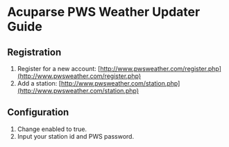 # Acuparse PWS Weather Updater Guide

## Registration

1. Register for a new account: [http://www.pwsweather.com/register.php](http://www.pwsweather.com/register.php)
1. Add a station: [http://www.pwsweather.com/station.php](http://www.pwsweather.com/station.php)

## Configuration

1. Change enabled to true.
1. Input your station id and PWS password.
